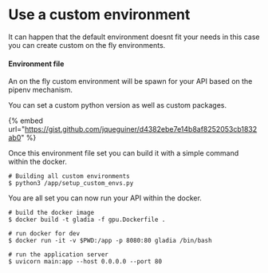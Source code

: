 # Use a custom environment

It can happen that the default environment doesnt fit your needs in this case you can create custom on the fly environments.

#### Environment file

An on the fly custom environment will be spawn for your API based on the pipenv mechanism.

You can set a custom python version as well as custom packages.

{% embed url="https://gist.github.com/jqueguiner/d4382ebe7e14b8af8252053cb1832ab0" %}

Once this environment file set you can build it with a simple command within the docker.

```shell
# Building all custom environments
$ python3 /app/setup_custom_envs.py
```

You are all set you can now run your API within the docker.

```
# build the docker image
$ docker build -t gladia -f gpu.Dockerfile . 

# run docker for dev
$ docker run -it -v $PWD:/app -p 8080:80 gladia /bin/bash

# run the application server
$ uvicorn main:app --host 0.0.0.0 --port 80
```
